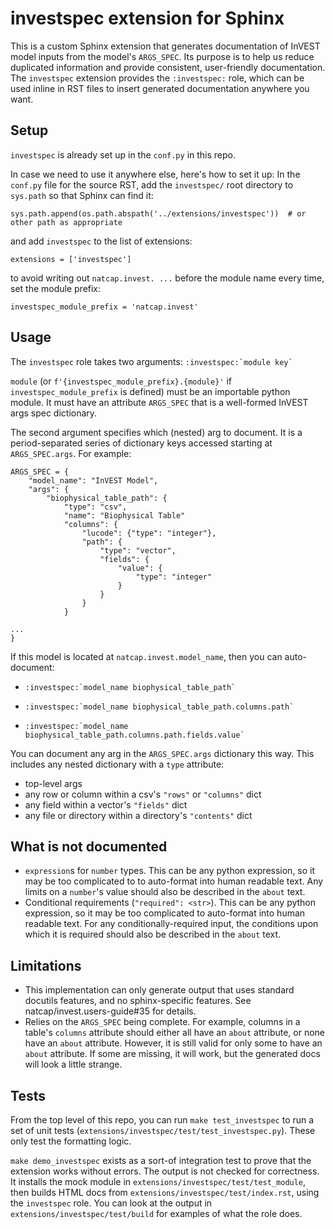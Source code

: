 # investspec extension for Sphinx

This is a custom Sphinx extension that generates documentation of InVEST model inputs from the model's `ARGS_SPEC`.
Its purpose is to help us reduce duplicated information and provide consistent, user-friendly documentation.
The `investspec` extension provides the `:investspec:` role, which can be used inline in RST files to insert generated documentation anywhere you want.

## Setup

`investspec` is already set up in the `conf.py` in this repo.

In case we need to use it anywhere else, here's how to set it up:
In the `conf.py` file for the source RST, add the `investspec/` root directory to `sys.path` so that Sphinx can find it:
```
sys.path.append(os.path.abspath('../extensions/investspec'))  # or other path as appropriate
```
and add `investspec` to the list of extensions:
```
extensions = ['investspec']
```
to avoid writing out `natcap.invest. ...` before the module name every time, set the module prefix:
```
investspec_module_prefix = 'natcap.invest'
```

## Usage

The `investspec` role takes two arguments: `` :investspec:`module key` ``

`module` (or `f'{investspec_module_prefix}.{module}'` if `investspec_module_prefix` is defined) must be an importable python module. It must have an attribute `ARGS_SPEC` that is a well-formed InVEST args spec dictionary.

The second argument specifies which (nested) arg to document. It is a period-separated series of dictionary keys accessed starting at `ARGS_SPEC.args`. For example:
```
ARGS_SPEC = {
    "model_name": "InVEST Model",
    "args": {
        "biophysical_table_path": {
            "type": "csv",
            "name": "Biophysical Table"
            "columns": {
                "lucode": {"type": "integer"},
                "path": {
                    "type": "vector",
                    "fields": {
                        "value": {
                            "type": "integer"
                        }
                    }
                }
            }

...
}
```
If this model is located at `natcap.invest.model_name`, then you can auto-document:

- `` :investspec:`model_name biophysical_table_path` ``

- `` :investspec:`model_name biophysical_table_path.columns.path` ``

- `` :investspec:`model_name biophysical_table_path.columns.path.fields.value` ``

You can document any arg in the `ARGS_SPEC.args` dictionary this way. This includes any nested dictionary with a `type` attribute:

- top-level args
- any row or column within a csv's `"rows"` or `"columns"` dict
- any field within a vector's `"fields"` dict
- any file or directory within a directory's `"contents"` dict

## What is not documented
- `expression`s for `number` types. This can be any python expression, so it may be too complicated to to auto-format into human readable text. Any limits on a `number`'s value should also be described in the `about` text.
- Conditional requirements (`"required": <str>`). This can be any python expression, so it may be too complicated to auto-format into human readable text. For any conditionally-required input, the conditions upon which it is required should also be described in the `about` text.

## Limitations
- This implementation can only generate output that uses standard docutils features, and no sphinx-specific features. See natcap/invest.users-guide#35 for details.
- Relies on the `ARGS_SPEC` being complete. For example, columns in a table's `columns` attribute should either all have an `about` attribute, or none have an `about` attribute. However, it is still valid for only some to have an `about` attribute. If some are missing, it will work, but the generated docs will look a little strange.

## Tests
From the top level of this repo, you can run `make test_investspec` to run a set of unit tests (`extensions/investspec/test/test_investspec.py`). These only test the formatting logic.

`make demo_investspec` exists as a sort-of integration test to prove that the extension works without errors. The output is not checked for correctness. It installs the mock module in `extensions/investspec/test/test_module`, then builds HTML docs from `extensions/investspec/test/index.rst`, using the `investspec` role. You can look at the output in `extensions/investspec/test/build` for examples of what the role does.
